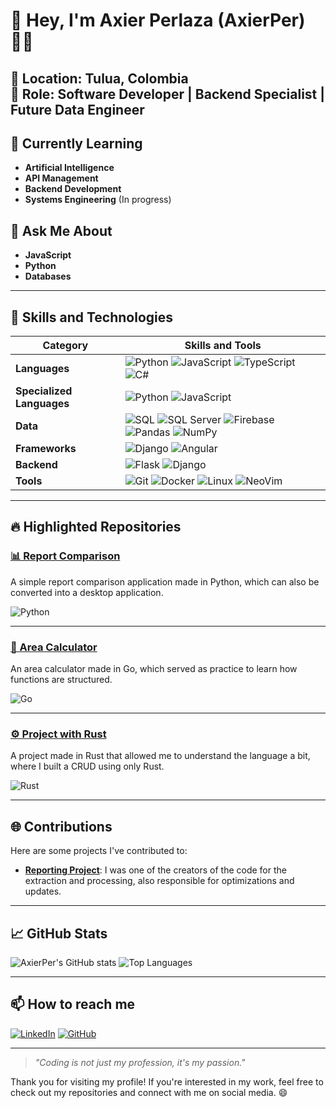 # 👋 Hey, I'm Axier Perlaza (AxierPer) 👨‍💻

📍 **Location:** Tulua, Colombia  
💼 **Role:** Software Developer | Backend Specialist | Future Data Engineer
---

## 🌱 Currently Learning
- **Artificial Intelligence**
- **API Management**
- **Backend Development**
- **Systems Engineering** (In progress)

## 💬 Ask Me About
- **JavaScript**  
- **Python**  
- **Databases**  

---

## 🔧 Skills and Technologies

| Category                   | Skills and Tools                                                                            |
|----------------------------|---------------------------------------------------------------------------------------------|
| **Languages**              | ![Python](https://img.shields.io/badge/Python-3776AB?style=flat&logo=python&logoColor=white) ![JavaScript](https://img.shields.io/badge/JavaScript-F7DF1E?style=flat&logo=javascript&logoColor=black) ![TypeScript](https://img.shields.io/badge/TypeScript-3178C6?style=flat&logo=typescript&logoColor=white) ![C#](https://img.shields.io/badge/C%23-239120?style=flat&logo=c-sharp&logoColor=white) |
| **Specialized Languages**  | ![Python](https://img.shields.io/badge/Python-3776AB?style=flat&logo=python&logoColor=white) ![JavaScript](https://img.shields.io/badge/JavaScript-F7DF1E?style=flat&logo=javascript&logoColor=black) |
| **Data**                   | ![SQL](https://img.shields.io/badge/SQL-4479A1?style=flat&logo=postgresql&logoColor=white) ![SQL Server](https://img.shields.io/badge/SQL%20Server-CC2927?style=flat&logo=microsoft-sql-server&logoColor=white) ![Firebase](https://img.shields.io/badge/Firebase-FFCA28?style=flat&logo=firebase&logoColor=black) ![Pandas](https://img.shields.io/badge/Pandas-150458?style=flat&logo=pandas&logoColor=white) ![NumPy](https://img.shields.io/badge/NumPy-013243?style=flat&logo=numpy&logoColor=white) |
| **Frameworks**             | ![Django](https://img.shields.io/badge/Django-092E20?style=flat&logo=django&logoColor=white) ![Angular](https://img.shields.io/badge/Angular-DD0031?style=flat&logo=angular&logoColor=white) |
| **Backend**                | ![Flask](https://img.shields.io/badge/Flask-000000?style=flat&logo=flask&logoColor=white) ![Django](https://img.shields.io/badge/Django-092E20?style=flat&logo=django&logoColor=white) |
| **Tools**                  | ![Git](https://img.shields.io/badge/Git-F05032?style=flat&logo=git&logoColor=white) ![Docker](https://img.shields.io/badge/Docker-2496ED?style=flat&logo=docker&logoColor=white) ![Linux](https://img.shields.io/badge/Linux-FCC624?style=flat&logo=linux&logoColor=black) ![NeoVim](https://img.shields.io/badge/NeoVim-57A143?style=flat&logo=neovim&logoColor=white) |


---

## 🔥 Highlighted Repositories

### [📊 Report Comparison](https://github.com/AxierPer/comparacion_reportes.git)
A simple report comparison application made in Python, which can also be converted into a desktop application.

![Python](https://img.shields.io/badge/Language-Python-blue?style=flat&logo=python)

---

### [🧮 Area Calculator](https://github.com/AxierPer/calculadora_areas.git)
An area calculator made in Go, which served as practice to learn how functions are structured.

![Go](https://img.shields.io/badge/Language-Go-blue?style=flat&logo=go)

---

### [⚙️ Project with Rust](https://github.com/AxierPer/Rust.git)
A project made in Rust that allowed me to understand the language a bit, where I built a CRUD using only Rust.

![Rust](https://img.shields.io/badge/Language-Rust-blue?style=flat&logo=rust)

---

## 🌐 Contributions

Here are some projects I've contributed to:

- [**Reporting Project**](https://github.com/xherpa/reportes_python): I was one of the creators of the code for the extraction and processing, also responsible for optimizations and updates.

---

## 📈 GitHub Stats

![AxierPer's GitHub stats](https://github-readme-stats.vercel.app/api?username=AxierPer&show_icons=true&theme=radical)
![Top Languages](https://github-readme-stats.vercel.app/api/top-langs/?username=AxierPer&layout=compact&theme=radical)

---

## 📫 How to reach me

[![LinkedIn](https://img.shields.io/badge/LinkedIn-Axier%20Perlaza-blue?style=flat&logo=linkedin)](www.linkedin.com/in/axier-perlaza-044866274)
[![GitHub](https://img.shields.io/badge/GitHub-AxierPer-lightgrey?style=flat&logo=github)](https://github.com/AxierPer)

---

> _"Coding is not just my profession, it's my passion."_  

Thank you for visiting my profile! If you're interested in my work, feel free to check out my repositories and connect with me on social media. 😄
